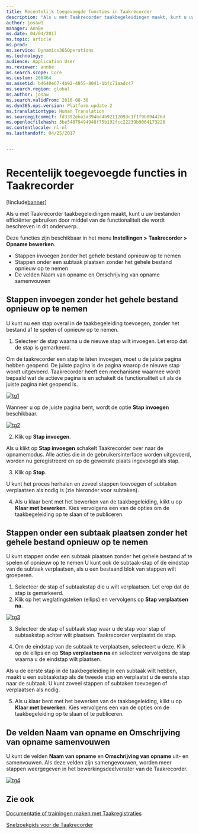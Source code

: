 ```yaml
---
title: Recentelijk toegevoegde functies in Taakrecorder
description: "Als u met Taakrecorder taakbegeleidingen maakt, kunt u uw bestanden efficiënter gebruiken door middel van de functionaliteit die wordt beschreven in dit onderwerp."
author: josaw1
manager: AnnBe
ms.date: 04/04/2017
ms.topic: article
ms.prod: 
ms.service: Dynamics365Operations
ms.technology: 
audience: Application User
ms.reviewer: annbe
ms.search.scope: Core
ms.custom: 266464
ms.assetid: b4640e67-4b92-4855-8041-1bfc71aadc47
ms.search.region: global
ms.author: josaw
ms.search.validFrom: 2016-08-30
ms.dyn365.ops.version: Platform update 2
ms.translationtype: Human Translation
ms.sourcegitcommit: fd3392eba3a394bd4b92112093c1f1f9b894426d
ms.openlocfilehash: 3be54879494948f75b192fcc22239b9064173220
ms.contentlocale: nl-nl
ms.lasthandoff: 04/25/2017


---
```


# <a name="recently-added-editing-features-in-task-recorder"></a>Recentelijk toegevoegde functies in Taakrecorder

[!include[banner](../includes/banner.md)]


Als u met Taakrecorder taakbegeleidingen maakt, kunt u uw bestanden efficiënter gebruiken door middel van de functionaliteit die wordt beschreven in dit onderwerp.

Deze functies zijn beschikbaar in het menu **Instellingen &gt; Taakrecorder &gt; Opname bewerken**.

-   Stappen invoegen zonder het gehele bestand opnieuw op te nemen
-   Stappen onder een subtaak plaatsen zonder het gehele bestand opnieuw op te nemen
-   De velden Naam van opname en Omschrijving van opname samenvouwen

## <a name="insert-steps-without-rerecording-the-entire-file"></a>Stappen invoegen zonder het gehele bestand opnieuw op te nemen
U kunt nu een stap overal in de taakbegeleiding toevoegen, zonder het bestand af te spelen of opnieuw op te nemen.

1.  Selecteer de stap waarna u de nieuwe stap wilt invoegen. Let erop dat de stap is gemarkeerd.

Om de taakrecorder een stap te laten invoegen, moet u de juiste pagina hebben geopend. De juiste pagina is de pagina waarop de nieuwe stap wordt uitgevoerd. Taakrecorder heeft een mechanisme waarmee wordt bepaald wat de actieve pagina is en schakelt de functionaliteit uit als de juiste pagina niet geopend is. 

[![tg1](./media/tg1.png)](./media/tg1.png) 


Wanneer u op de juiste pagina bent, wordt de optie **Stap invoegen** beschikbaar.

[![tg2](./media/tg2-231x300.png)](./media/tg2.png)

2. Klik op **Stap invoegen**.

Als u klikt op **Stap invoegen** schakelt Taakrecorder over naar de opnamemodus. Alle acties die in de gebruikersinterface worden uitgevoerd, worden nu geregistreerd en op de gewenste plaats ingevoegd als stap.

3. Klik op **Stop**.

U kunt het proces herhalen en zoveel stappen toevoegen of subtaken verplaatsen als nodig is (zie hieronder voor subtaken).

4. Als u klaar bent met het bewerken van de taakbegeleiding, klikt u op **Klaar met bewerken**. Kies vervolgens een van de opties om de taakbegeleiding op te slaan of te publiceren.

## <a name="move-steps-under-a-subtask-without-rerecording-the-entire-file"></a>Stappen onder een subtaak plaatsen zonder het gehele bestand opnieuw op te nemen
U kunt stappen onder een subtaak plaatsen zonder het gehele bestand af te spelen of opnieuw op te nemen U kunt ook de subtaak-stap of de eindstap van de subtaak verplaatsen, als u een bestaand blok van stappen wilt groeperen.

1.  Selecteer de stap of subtaakstap die u wilt verplaatsen. Let erop dat de stap is gemarkeerd.
2.  Klik op het weglatingsteken (ellips) en vervolgens op **Stap verplaatsen na**.

[![tg3](./media/tg3.png)](./media/tg3.png)

3. Selecteer de stap of subtaak stap waar u de stap voor stap of subtaakstap achter wilt plaatsen. Taakrecorder verplaatst de stap.

4. Om de eindstap van de subtaak te verplaatsen, selecteert u deze. Klik op de ellips en op **Stap verplaatsen na** en selecteer vervolgens de stap waarna u de eindstap wilt plaatsen.

Als u de eerste stap in de taakbegeleiding in een subtaak wilt hebben, maakt u een subtaakstap als de tweede stap en verplaatst u de eerste stap naar de subtaak. U kunt zoveel stappen of subtaken toevoegen of verplaatsen als nodig.

5. Als u klaar bent met het bewerken van de taakbegeleiding, klikt u op **Klaar met bewerken**. Kies vervolgens een van de opties om de taakbegeleiding op te slaan of te publiceren.

## <a name="collapse-recording-name-and-description"></a>De velden Naam van opname en Omschrijving van opname samenvouwen
U kunt de velden **Naam van opname** en **Omschrijving van opname** uit- en samenvouwen. Als deze velden zijn samengevouwen, worden meer stappen weergegeven in het bewerkingsdeelvenster van de Taakrecorder. 

[![tg4](./media/tg4-300x252.png)](./media/tg4.png)  

<a name="see-also"></a>Zie ook
--------

[Documentatie of trainingen maken met Taakregistraties](/dynamics365/operations/dev-itpro/user-interface/task-recorder)

[Snelzoekgids voor de Taakrecorder](/dynamics365/operations/dev-itpro/user-interface/task-recorder-quick-reference)




